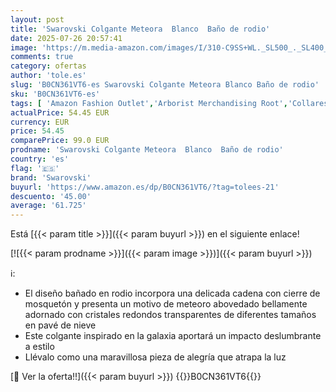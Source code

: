 ```yaml
---
layout: post
title: 'Swarovski Colgante Meteora  Blanco  Baño de rodio'
date: 2025-07-26 20:57:41
image: 'https://m.media-amazon.com/images/I/310-C9SS+WL._SL500_._SL400_.jpg'
comments: true
category: ofertas
author: 'tole.es'
slug: 'B0CN361VT6-es Swarovski Colgante Meteora Blanco Baño de rodio'
sku: 'B0CN361VT6-es'
tags: [ 'Amazon Fashion Outlet','Arborist Merchandising Root','Collares  para mujer','Compra 2, y obtén un 10% de descuento','Compra 2, y obtén un 10% de descuento_JWL','Jewelry','Joyería para mujer','Moda','Moda Mujer','Premium Brands Mujer','Self Service','Special Features Stores','Wardrobe Essentials','Wardrobe Essentials - Jewellery','c8538d25-3af9-48d3-aeff-5f3ce5572a36_0','c8538d25-3af9-48d3-aeff-5f3ce5572a36_1001','c8538d25-3af9-48d3-aeff-5f3ce5572a36_2801','c8538d25-3af9-48d3-aeff-5f3ce5572a36_6301','c8538d25-3af9-48d3-aeff-5f3ce5572a36_9601','swarovski','🇪🇸', ]
actualPrice: 54.45 EUR
currency: EUR
price: 54.45
comparePrice: 99.0 EUR
prodname: 'Swarovski Colgante Meteora  Blanco  Baño de rodio'
country: 'es'
flag: '🇪🇸'
brand: 'Swarovski'
buyurl: 'https://www.amazon.es/dp/B0CN361VT6/?tag=tolees-21'
descuento: '45.00'
average: '61.725'
---
```


Está [{{< param title >}}]({{< param buyurl >}}) en el siguiente enlace!

[![{{< param prodname >}}]({{< param image >}})]({{< param buyurl >}})

ℹ️:

- El diseño bañado en rodio incorpora una delicada cadena con cierre de mosquetón y presenta un motivo de meteoro abovedado bellamente adornado con cristales redondos transparentes de diferentes tamaños en pavé de nieve
- Este colgante inspirado en la galaxia aportará un impacto deslumbrante a estilo
- Llévalo como una maravillosa pieza de alegría que atrapa la luz

[🛒 Ver la oferta!!]({{< param buyurl >}})
{{<world>}}B0CN361VT6{{</world>}}
